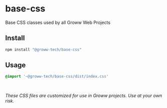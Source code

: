 # base-css

Base CSS classes used by all Groww Web Projects

## Install

```sh
npm install "@groww-tech/base-css"
```

## Usage

```css
@import '~@groww-tech/base-css/dist/index.css'
```


<br/>

*These CSS files are customized for use in Groww projects. Use at your own risk.*